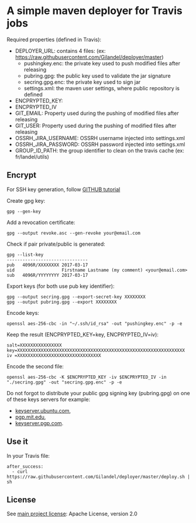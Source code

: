# A simple maven deployer for Travis jobs

Required properties (defined in Travis):
- DEPLOYER_URL: contains 4 files: (ex: https://raw.githubusercontent.com/Gilandel/deployer/master)
  - pushingkey.enc: the private key used to push modified files after releasing
  - pubring.gpg: the public key used to validate the jar signature
  - secring.gpg.enc: the private key used to sign jar
  - settings.xml: the maven user settings, where public repository is defined
- ENCPRYPTED_KEY: 
- ENCPRYPTED_IV
- GIT_EMAIL: Property used during the pushing of modified files after releasing
- GIT_USER: Property used during the pushing of modified files after releasing
- OSSRH_JIRA_USERNAME: OSSRH username injected into settings.xml
- OSSRH_JIRA_PASSWORD: OSSRH password injected into settings.xml
- GROUP_ID_PATH: the group identifier to clean on the travis cache (ex: fr/landel/utils)

## Encrypt 

For SSH key generation, follow [GITHUB tutorial](https://help.github.com/articles/generating-a-new-ssh-key-and-adding-it-to-the-ssh-agent/)

Create gpg key:
```
gpg --gen-key
```

Add a revocation certificate:
```
gpg --output revoke.asc --gen-revoke your@email.com
```

Check if pair private/public is generated:
```
gpg --list-key
-------------------------------
pub   4096R/XXXXXXXX 2017-03-17
uid                  Firstname Lastname (my comment) <your@email.com>
sub   4096R/YYYYYYYY 2017-03-17
```

Export keys (for both use pub key identifier):
```
gpg --output secring.gpg --export-secret-key XXXXXXXX
gpg --output pubring.gpg --export XXXXXXXX
```

Encode keys:
```
openssl aes-256-cbc -in "~/.ssh/id_rsa" -out "pushingkey.enc" -p -e
```

Keep the result (ENCPRYPTED_KEY=key, ENCPRYPTED_IV=iv):
```
salt=XXXXXXXXXXXXXXXX
key=XXXXXXXXXXXXXXXXXXXXXXXXXXXXXXXXXXXXXXXXXXXXXXXXXXXXXXXXXXXXXXXX
iv =XXXXXXXXXXXXXXXXXXXXXXXXXXXXXXXX
```

Encode the second file:
```
openssl aes-256-cbc -K $ENCPRYPTED_KEY -iv $ENCPRYPTED_IV -in "./secring.gpg" -out "secring.gpg.enc" -p -e
```

Do not forgot to distribute your public gpg signing key (pubring.gpg) on one of these keys servers for example:
- [keyserver.ubuntu.com](http://keyserver.ubuntu.com),
- [pgp.mit.edu](http://pgp.mit.edu),
- [keyserver.pgp.com](http://keyserver.pgp.com).

## Use it

In your Travis file:
```
after_success:
  - curl https://raw.githubusercontent.com/Gilandel/deployer/master/deploy.sh | sh
```

## License
See [main project license](https://github.com/Gilandel/utils/blob/master/LICENSE): Apache License, version 2.0